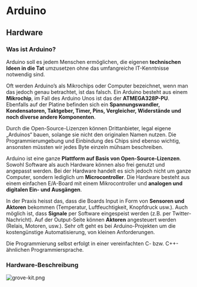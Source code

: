 # Arduino

## Hardware

### Was ist Arduino?

Arduino soll es jedem Menschen ermöglichen, die eigenen **technischen Ideen in die Tat** umzusetzen ohne das umfangreiche IT-Kenntnisse notwendig sind.

Oft werden Arduino’s als Mikrochips oder Computer bezeichnet, wenn man das jedoch genau betrachtet, ist das falsch. Ein Arduino besteht aus einem **Mikrochip**, im Fall des Arduino Unos ist das der **ATMEGA328P-PU**. Ebenfalls auf der Platine befinden sich ein **Spannungswandler, Kondensatoren, Taktgeber, Timer, Pins, Vergleicher, Widerstände und noch diverse andere Komponenten**. 

Durch die Open-Source-Lizenzen können Drittanbieter, legal eigene „Arduinos“ bauen, solange sie nicht den originalen Namen nutzen. Die Programmierumgebung und Einbindung des Chips sind ebenso wichtig, ansonsten müssten wir jedes Byte einzeln mühsam beschreiben.

Arduino ist eine ganze **Plattform auf Basis von Open-Source-Lizenzen**. Sowohl Software als auch Hardware können also frei genutzt und angepasst werden. Bei der Hardware handelt es sich jedoch nicht um ganze Computer, sondern lediglich um **Microcontroller**. Die Hardware besteht aus einem einfachen E/A-Board mit einem Mikrocontroller und **analogen und digitalen Ein- und Ausgängen**.

In der Praxis heisst das, dass die Boards Input in Form von **Sensoren und Aktoren** bekommen (Temperatur, Luftfeuchtigkeit, Knopfdruck usw.). Auch möglich ist, dass **Signale** per Software eingespeist werden (z.B. per Twitter-Nachricht).
Auf der Output-Seite können **Aktoren** angesteuert werden (Relais, Motoren, usw.).
Sehr oft geht es bei Arduino-Projekten um die kostengünstige Automatisierung, von kleinen Anforderungen.

Die Programmierung selbst erfolgt in einer vereinfachten C- bzw. C++-ähnlichen Programmiersprache.

### Hardware-Beschreibung

![grove-kit.png](grove-kit.png)


